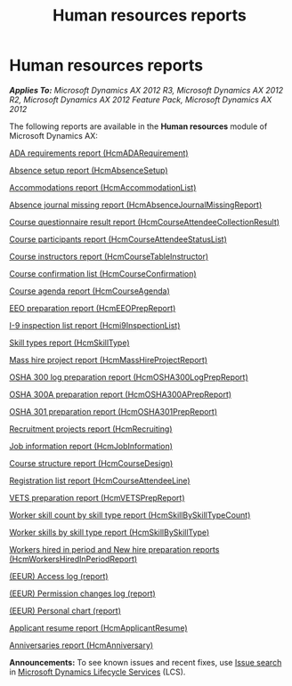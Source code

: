 ﻿---
title: Human resources reports
TOCTitle: Human resources reports
ms:assetid: a397de2d-9690-4915-bb13-e22f21b96905
ms:mtpsurl: https://technet.microsoft.com/en-us/library/Hh334501(v=AX.60)
ms:contentKeyID: 36676489
ms.date: 04/18/2014
mtps_version: v=AX.60
---

# Human resources reports 


_**Applies To:** Microsoft Dynamics AX 2012 R3, Microsoft Dynamics AX 2012 R2, Microsoft Dynamics AX 2012 Feature Pack, Microsoft Dynamics AX 2012_

The following reports are available in the **Human resources** module of Microsoft Dynamics AX:

[ADA requirements report (HcmADARequirement)](ada-requirements-report-hcmadarequirement.md)

[Absence setup report (HcmAbsenceSetup)](absence-setup-report-hcmabsencesetup.md)

[Accommodations report (HcmAccommodationList)](accommodations-report-hcmaccommodationlist.md)

[Absence journal missing report (HcmAbsenceJournalMissingReport)](absence-journal-missing-report-hcmabsencejournalmissingreport.md)

[Course questionnaire result report (HcmCourseAttendeeCollectionResult)](course-questionnaire-result-report-hcmcourseattendeecollectionresult.md)

[Course participants report (HcmCourseAttendeeStatusList)](course-participants-report-hcmcourseattendeestatuslist.md)

[Course instructors report (HcmCourseTableInstructor)](course-instructors-report-hcmcoursetableinstructor.md)

[Course confirmation list (HcmCourseConfirmation)](course-confirmation-list-hcmcourseconfirmation.md)

[Course agenda report (HcmCourseAgenda)](course-agenda-report-hcmcourseagenda.md)

[EEO preparation report (HcmEEOPrepReport)](eeo-preparation-report-hcmeeoprepreport.md)

[I-9 inspection list report (Hcmi9InspectionList)](i-9-inspection-list-report-hcmi9inspectionlist.md)

[Skill types report (HcmSkillType)](skill-types-report-hcmskilltype.md)

[Mass hire project report (HcmMassHireProjectReport)](mass-hire-project-report-hcmmasshireprojectreport.md)

[OSHA 300 log preparation report (HcmOSHA300LogPrepReport)](osha-300-log-preparation-report-hcmosha300logprepreport.md)

[OSHA 300A preparation report (HcmOSHA300APrepReport)](osha-300a-preparation-report-hcmosha300aprepreport.md)

[OSHA 301 preparation report (HcmOSHA301PrepReport)](osha-301-preparation-report-hcmosha301prepreport.md)

[Recruitment projects report (HcmRecruiting)](recruitment-projects-report-hcmrecruiting.md)

[Job information report (HcmJobInformation)](job-information-report-hcmjobinformation.md)

[Course structure report (HcmCourseDesign)](course-structure-report-hcmcoursedesign.md)

[Registration list report (HcmCourseAttendeeLine)](registration-list-report-hcmcourseattendeeline.md)

[VETS preparation report (HcmVETSPrepReport)](vets-preparation-report-hcmvetsprepreport.md)

[Worker skill count by skill type report (HcmSkillBySkillTypeCount)](worker-skill-count-by-skill-type-report-hcmskillbyskilltypecount.md)

[Worker skills by skill type report (HcmSkillBySkillType)](worker-skills-by-skill-type-report-hcmskillbyskilltype.md)

[Workers hired in period and New hire preparation reports (HcmWorkersHiredInPeriodReport)](workers-hired-in-period-and-new-hire-preparation-reports-hcmworkershiredinperiodreport.md)

[(EEUR) Access log (report)](eeur-access-log-report.md)

[(EEUR) Permission changes log (report)](eeur-permission-changes-log-report.md)

[(EEUR) Personal chart (report)](eeur-personal-chart-report.md)

[Applicant resume report (HcmApplicantResume)](applicant-resume-report-hcmapplicantresume.md)

[Anniversaries report (HcmAnniversary)](anniversaries-report-hcmanniversary.md)

  
**Announcements:** To see known issues and recent fixes, use [Issue search](http://go.microsoft.com/fwlink/?linkid=389258) in [Microsoft Dynamics Lifecycle Services](http://go.microsoft.com/fwlink/?linkid=306505) (LCS).

